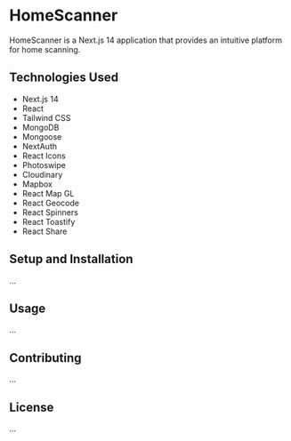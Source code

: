 # HomeScanner

HomeScanner is a Next.js 14 application that provides an intuitive platform for home scanning. 

## Technologies Used

- Next.js 14
- React
- Tailwind CSS
- MongoDB
- Mongoose
- NextAuth
- React Icons
- Photoswipe
- Cloudinary
- Mapbox
- React Map GL
- React Geocode
- React Spinners
- React Toastify
- React Share

## Setup and Installation

...

## Usage

...

## Contributing

...

## License

...